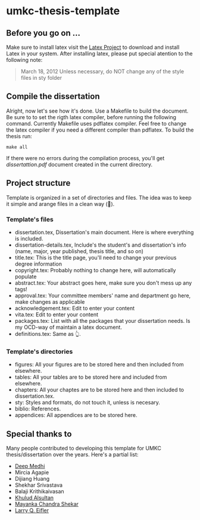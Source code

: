 # umkc-thesis-template

## Before you go on ...
Make sure to install latex visit the <a href="https://www.latex-project.org/get/">Latex Project</a>
to download and install Latex in your system.
After installing latex, please put special atention to the following note:

> March 18, 2012
> Unless necessary, do NOT change any of the style files in sty folder


## Compile the dissertation
Alright, now let's see how it's done. Use a Makefile to build the document. Be sure to to set the rigth latex compiler, before running
the following command. Currently Makefile uses pdflatex compiler. Feel free to change the latex compiler if you need a different compiler than pdflatex. 
To build the thesis run:

`make all`

If there were no errors during the compilation process, you'll get *dissertattion.pdf* document created in the current directory.

## Project structure
Template is organized in a set of directories and files. The idea was to keep it simple and arange files in a clean way (🤞).

### Template's files
* dissertation.tex, Dissertation's main document. Here is where everything is included.
* dissertation-details.tex, Include's the student's and dissertation's info (name, major, year published, thesis title, and so on)
* title.tex: This is the title page, you'll need to change your previous degree information
* copyright.tex: Probably nothing to change here, will automatically populate
* abstract.tex: Your abstract goes here, make sure you don't mess up any tags!
* approval.tex: Your committee members' name and department go here, make changes as applicable
* acknowledgement.tex: Edit to enter your content
* vita.tex: Edit to enter your content
* packages.tex: List with all the packages that your dissertation needs. Is my OCD-way of maintain a latex document.
* definitions.tex: Same as 👆.

### Template's directories
* figures: All your figures are to be stored here and then included from elsewhere.
* tables: All your tables are to be stored here and included from elsewhere.
* chapters: All your chaptes are to be stored here and then included to dissertation.tex.
* sty: Styles and formats, do not touch it, unless is necesary.
* biblio: References.
* appendices: All appendices are to be stored here.

## Special thanks to 
Many people contributed to developing this template for UMKC thesis/dissertation over the years. 
Here's a partial list:

* <a href="https://sites.google.com/view/dmedhi">Deep Medhi</a>
* Mircia Agapie
* Dijiang Huang
* Shekhar Srivastava
* Balaji Krithikaivasan
* <a href="https://github.com/KhuludA">Khulud Alsultan</a>
* <a href="https://github.com/mayankachandrashekar">Mayanka Chandra Shekar</a>
* <a href="http://d.web.umkc.edu/delawarer/MathDeptHistory/Eifler.htm">Larry Q. Eifler</a>

